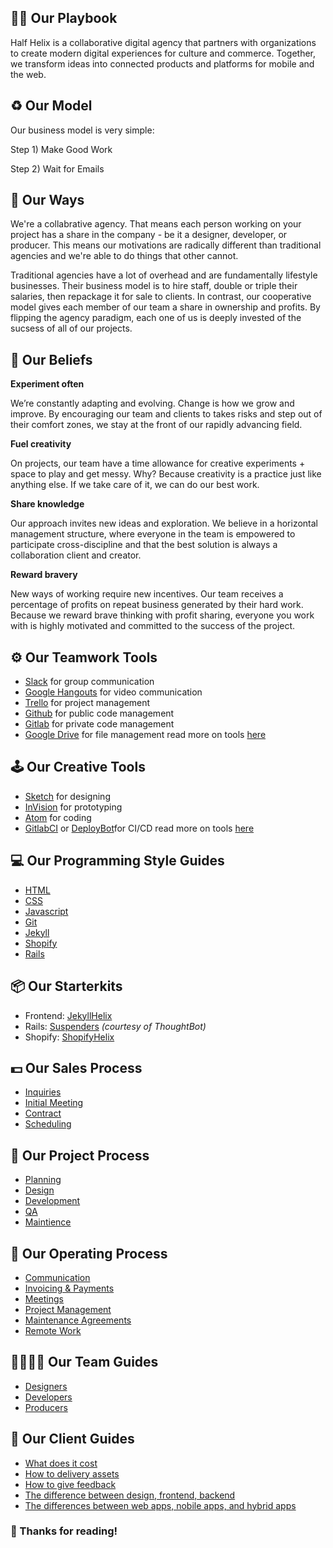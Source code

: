 ## 📔💪 Our Playbook

Half Helix is a collaborative digital agency that partners with organizations to create modern digital experiences for culture and commerce. Together, we transform ideas into connected products and platforms for mobile and the web.

## ♻️ Our Model

Our business model is very simple:

Step 1) Make Good Work

Step 2) Wait for Emails

## 💯 Our Ways

We're a collabrative agency. That means each person working on your project has a share in the company - be it a designer, developer, or producer. This means our motivations are radically different than traditional agencies and we're able to do things that other cannot.

Traditional agencies have a lot of overhead and are fundamentally lifestyle businesses. Their business model is to hire staff, double or triple their salaries, then repackage it for sale to clients. In contrast, our cooperative model gives each member of our team a share in ownership and profits. By flipping the agency paradigm, each one of us is deeply invested of the sucsess of all of our projects. 

## 🙏 Our Beliefs

**Experiment often**

We’re constantly adapting and evolving. Change is how we grow and improve. By encouraging our team and clients to takes risks and step out of their comfort zones, we stay at the front of our rapidly advancing field.

**Fuel creativity**

On projects, our team have a time allowance for creative experiments + space to play and get messy. Why? Because creativity is a practice just like anything else. If we take care of it, we can do our best work.

**Share knowledge**

Our approach invites new ideas and exploration. We believe in a horizontal management structure, where everyone in the team is empowered to participate cross-discipline and that the best solution is always a collaboration client and creator.

**Reward bravery**

New ways of working require new incentives. Our team receives a percentage of profits on repeat business generated by their hard work. Because we reward brave thinking with profit sharing, everyone you work with is highly motivated and committed to the success of the project.

## ⚙ Our Teamwork Tools

- [Slack](http://slack.com/) for group communication
- [Google Hangouts](https://hangouts.google.com) for video communication
- [Trello](trello.com) for project management
- [Github](github.com) for public code management
- [Gitlab](gitlab.com) for private code management
- [Google Drive](https://drive.google.com) for file management
read more on tools [here]()

## 🕹 Our Creative Tools

- [Sketch](https://www.sketchapp.com/) for designing
- [InVision](https://www.invisionapp.com/) for prototyping
- [Atom](https://atom.io/) for coding
- [GitlabCI](https://about.gitlab.com/gitlab-ci/) or [DeployBot](http://deploybot.com)for CI/CD
read more on tools [here]()

## 💻  Our Programming Style Guides

- [HTML](/code-guides/html/readme.md)
- [CSS](/code-guides/css/readme.md)
- [Javascript](/code-guides/javascript/readme.md)
- [Git](/code-guides/git/readme.md)
- [Jekyll](/code-guides/jekyll/readme.md)
- [Shopify](/code-guides/shopify/readme.md)
- [Rails](/code-guides/rails/readme.md)

## 📦 Our Starterkits

- Frontend: [JekyllHelix](https://github.com/peterberwind/jekyll-helix)
- Rails: [Suspenders](https://github.com/thoughtbot/suspenders) *(courtesy of ThoughtBot)*
- Shopify: [ShopifyHelix](https://github.com/halfhelix/shopify-helix)

## 💵 Our Sales Process

- [Inquiries](new-projects/readme.md)
- [Initial Meeting](new-projects/readme.md)
- [Contract](new-projects/readme.md)
- [Scheduling](new-projects/readme.md)

## 📝 Our Project Process

- [Planning](client-projects/readme.md)
- [Design](client-projects/readme.md)
- [Development](client-projects/readme.md)
- [QA](client-projects/readme.md)
- [Maintience](client-projects/readme.md)

## 💁 Our Operating Process

- [Communication](operations/readme.md)
- [Invoicing & Payments](operations/readme.md)
- [Meetings](operations/readme.md)
- [Project Management](operations/readme.md)
- [Maintenance Agreements](operations/readme.md)
- [Remote Work](operations/readme.md)

## 👨‍👩‍👦‍👦 Our Team Guides

- [Designers](team-guides/designers.md)
- [Developers](team-guides/developers.md)
- [Producers](team-guides/producers.md)

## 📰 Our Client Guides

- [What does it cost](client-guides/what_does_it_cost.md)
- [How to delivery assets](client-guides/asset_delivery.md)
- [How to give feedback](client-guides/how_to_give_feedback.md)
- [The difference between design, frontend, backend](client-guides/difference_design_frontend_backend.md)
- [The differences between web apps, nobile apps, and hybrid apps](client-guides/difference_between_web_mobile_hybrid.md)

### 🙌 Thanks for reading!
